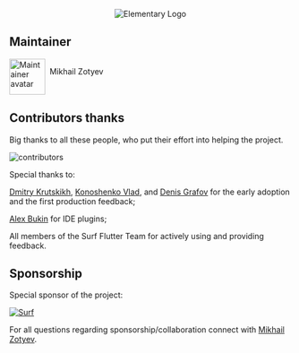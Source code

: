 
<p align="center">
    <img src="https://i.ibb.co/jgkB4ZN/Elementary-Logo.png" alt="Elementary Logo">
</p>

## Maintainer

<a href="https://github.com/MbIXjkee">
    <div style="display: inline-block;">
        <img src="https://i.ibb.co/6Hhpg5L/circle-ava-jedi.png" height="64" width="64" alt="Maintainer avatar">
        <p style="float:right; margin-left: 8px;">Mikhail Zotyev</p>
    </div>
</a>

## Contributors thanks

Big thanks to all these people, who put their effort into helping the project.

![contributors](https://contributors-img.firebaseapp.com/image?repo=Elementary-team/flutter-elementary)
<a href="https://github.com/Elementary-team/flutter-elementary/graphs/contributors"></a>

Special thanks to:

[Dmitry Krutskikh](https://github.com/dkrutskikh), [Konoshenko Vlad](https://github.com/vlkonoshenko), and 
[Denis Grafov](https://github.com/grafovdenis) for the early adoption and the first production feedback;

[Alex Bukin](https://github.com/AlexeyBukin) for IDE plugins;

All members of the Surf Flutter Team for actively using and providing feedback.

## Sponsorship

Special sponsor of the project:

<a href="https://surf.ru/">
<img src="https://surf.ru/wp-content/themes/surf/assets/img/logo.svg" alt="Surf"/>
</a>

For all questions regarding sponsorship/collaboration connect with [Mikhail Zotyev](https://github.com/MbIXjkee).
